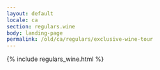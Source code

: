 ```yaml
---
layout: default
locale: ca
section: regulars.wine
body: landing-page
permalink: /old/ca/regulars/exclusive-wine-tour
---
```


{% include regulars_wine.html %}
